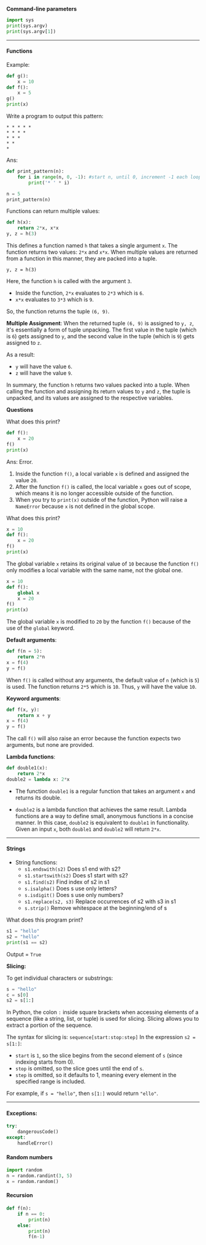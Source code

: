 

**Command-line parameters**

```python
import sys
print(sys.argv)
print(sys.argv[1])
```

---

#### Functions

Example:
```python
def g():
    x = 10
def f():
    x = 5
g()
print(x)
```



Write a program to output this pattern:
```
* * * * *
* * * *
* * *
* *
*
```
Ans: 
```python
def print_pattern(n):
    for i in range(n, 0, -1): #start n, until 0, increment -1 each loop
        print('* ' * i)

n = 5
print_pattern(n)
```



Functions can return multiple values:
```python
def h(x):
    return 2*x, x*x
y, z = h(3)
```

This defines a function named `h` that takes a single argument `x`. The function returns two values: `2*x` and `x*x`. When multiple values are returned from a function in this manner, they are packed into a tuple.

`y, z = h(3)`

Here, the function `h` is called with the argument `3`.

- Inside the function, `2*x` evaluates to `2*3` which is `6`.
- `x*x` evaluates to `3*3` which is `9`.

So, the function returns the tuple `(6, 9)`.

**Multiple Assignment**: When the returned tuple `(6, 9)` is assigned to `y, z`, it's essentially a form of tuple unpacking. The first value in the tuple (which is `6`) gets assigned to `y`, and the second value in the tuple (which is `9`) gets assigned to `z`.

As a result:

- `y` will have the value `6`.
- `z` will have the value `9`.

In summary, the function `h` returns two values packed into a tuple. When calling the function and assigning its return values to `y` and `z`, the tuple is unpacked, and its values are assigned to the respective variables.


**Questions**

What does this print?
```python
def f():
    x = 20
f()
print(x)
```

Ans: Error. 

1. Inside the function `f()`, a local variable `x` is defined and assigned the value `20`.
2. After the function `f()` is called, the local variable `x` goes out of scope, which means it is no longer accessible outside of the function.
3. When you try to `print(x)` outside of the function, Python will raise a `NameError` because `x` is not defined in the global scope.

What does this print?
```python
x = 10
def f():
    x = 20
f()
print(x)
```

The global variable `x` retains its original value of `10` because the function `f()` only modifies a local variable with the same name, not the global one.

```python
x = 10
def f():
    global x
    x = 20
f()
print(x)
```

The global variable `x` is modified to `20` by the function `f()` because of the use of the `global` keyword.

**Default arguments**:
```Python
def f(n = 5):
    return 2*n
x = f(4)
y = f()
```
When `f()` is called without any arguments, the default value of `n` (which is `5`) is used. The function returns `2*5` which is `10`. Thus, `y` will have the value `10`.

**Keyword arguments**:
```python
def f(x, y):
    return x + y
x = f(4)
y = f()
```
The call `f()` will also raise an error because the function expects two arguments, but none are provided.

**Lambda functions**:
```python
def double1(x):
    return 2*x
double2 = lambda x: 2*x
```

- The function `double1` is a regular function that takes an argument `x` and returns its double.

- `double2` is a lambda function that achieves the same result. Lambda functions are a way to define small, anonymous functions in a concise manner. In this case, `double2` is equivalent to `double1` in functionality. Given an input `x`, both `double1` and `double2` will return `2*x`.


---
#### Strings

- String functions:
    - `s1.endswith(s2)` Does s1 end with s2?
    - `s1.startswith(s2)` Does s1 start with s2?
    - `s1.find(s2)` Find index of s2 in s1
    - `s.isalpha()` Does s use only letters?
    - `s.isdigit()` Does s use only numbers?
    - `s1.replace(s2, s3)` Replace occurrences of s2 with s3 in s1
    - `s.strip()` Remove whitespace at the beginning/end of s

What does this program print?
```python
s1 = "hello"
s2 = "hello"
print(s1 == s2)
```
Output = `True`



**Slicing:**

To get individual characters or substrings:
```python
s = "hello"
c = s[0]
s2 = s[1:]
```

In Python, the colon `:` inside square brackets when accessing elements of a sequence (like a string, list, or tuple) is used for slicing. Slicing allows you to extract a portion of the sequence.

The syntax for slicing is:
`sequence[start:stop:step]`
In the expression `s2 = s[1:]`:

- `start` is `1`, so the slice begins from the second element of `s` (since indexing starts from 0).
- `stop` is omitted, so the slice goes until the end of `s`.
- `step` is omitted, so it defaults to 1, meaning every element in the specified range is included.

For example, if `s = "hello"`, then `s[1:]` would return `"ello"`.

---
#### Exceptions:

```python
try:
    dangerousCode()
except:
    handleError()
```

#### **Random numbers**

```python
import random
n = random.randint(3, 5)
x = random.random()
```

#### Recursion 

```python
def f(n):
    if n == 0:
        print(n)
    else:
        print(n)
        f(n-1)
```
